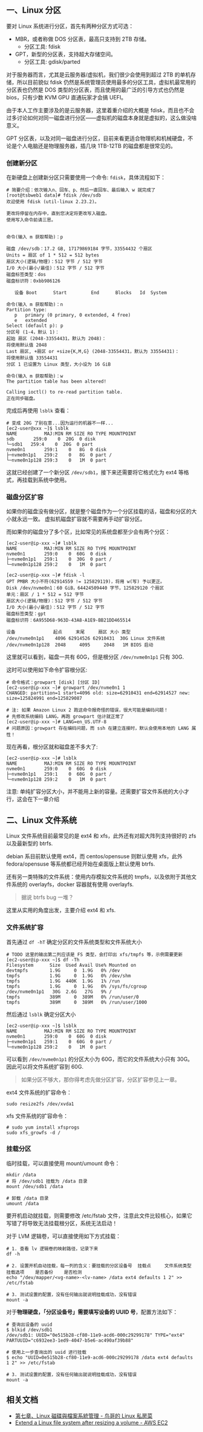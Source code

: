 ## 一、Linux 分区

要对 Linux 系统进行分区，首先有两种分区方式可选：

- MBR，或者称做 DOS 分区表，最高只支持到 2TB 存储。
  - 分区工具: fdisk
- GPT，新型的分区表，支持超大存储空间。
  - 分区工具: gdisk/parted

对于服务器而言，尤其是云服务器/虚拟机，我们很少会使用到超过 2TB 的单机存储，所以目前貌似 fdisk 仍然是系统管理员使用最多的分区工具，虚拟机最常用的分区表也仍然是 DOS 类型的分区表，而且使用的最广泛的引导方式也仍然是 bios，只有少数 KVM GPU 直通玩家才会搞 UEFI。

由于本人工作主要涉及的是云服务器，这里着重介绍的大概是 fdisk，而且也不会过多讨论如何对同一磁盘进行分区——虚拟机的磁盘本身就是虚拟的，这么做没啥意义。

GPT 分区表，以及对同一磁盘进行分区，目前来看更适合物理机和机械硬盘，不论是个人电脑还是物理服务器，插几块 1TB-12TB 的磁盘都是很常见的。


### 创建新分区

在新硬盘上创建新分区只需要使用一个命令: `fdisk`，具体流程如下：

```
# 简要介绍：依次输入n、回车、p、然后一直回车、最后输入 w 就完成了
[root@tsbweb1 data]# fdisk /dev/sdb
欢迎使用 fdisk (util-linux 2.23.2)。

更改将停留在内存中，直到您决定将更改写入磁盘。
使用写入命令前请三思。


命令(输入 m 获取帮助)：p

磁盘 /dev/sdb：17.2 GB, 17179869184 字节，33554432 个扇区
Units = 扇区 of 1 * 512 = 512 bytes
扇区大小(逻辑/物理)：512 字节 / 512 字节
I/O 大小(最小/最佳)：512 字节 / 512 字节
磁盘标签类型：dos
磁盘标识符：0xbb986126

   设备 Boot      Start         End      Blocks   Id  System

命令(输入 m 获取帮助)：n
Partition type:
   p   primary (0 primary, 0 extended, 4 free)
   e   extended
Select (default p): p
分区号 (1-4，默认 1)：
起始 扇区 (2048-33554431，默认为 2048)：
将使用默认值 2048
Last 扇区, +扇区 or +size{K,M,G} (2048-33554431，默认为 33554431)：
将使用默认值 33554431
分区 1 已设置为 Linux 类型，大小设为 16 GiB

命令(输入 m 获取帮助)：w
The partition table has been altered!

Calling ioctl() to re-read partition table.
正在同步磁盘。
```

完成后再使用 `lsblk` 查看：

```
# 变成 20G 了别在意...因为运行的机器不一样...
[ec2-user@xxx ~]$ lsblk
NAME          MAJ:MIN RM SIZE RO TYPE MOUNTPOINT
sdb       259:0    0  20G  0 disk
└─sdb1   259:4    0  20G  0 part
nvme0n1       259:1    0   8G  0 disk
├─nvme0n1p1   259:2    0   8G  0 part /
└─nvme0n1p128 259:3    0   1M  0 part
```

这就已经创建了一个新分区 `/dev/sdb1`，接下来还需要将它格式化为 ext4 等格式，再挂载到系统中使用。

### 磁盘分区扩容

如果你的磁盘没有做分区，就是整个磁盘作为一个分区挂载的话，磁盘和分区的大小就永远一致。
虚拟机磁盘扩容就不需要再手动扩容分区。

而如果你的磁盘分了多个区，比如常见的系统盘都至少会有两个分区：

```shell
[ec2-user@ip-xxx ~]# lsblk
NAME          MAJ:MIN RM SIZE RO TYPE MOUNTPOINT
nvme0n1       259:0    0  60G  0 disk
├─nvme0n1p1   259:1    0  30G  0 part /
└─nvme0n1p128 259:2    0   1M  0 part

[ec2-user@ip-xxx ~]# fdisk -l
GPT PMBR 大小不符(62914559 != 125829119)，将用 w(写) 予以更正。
Disk /dev/nvme0n1：60 GiB，64424509440 字节，125829120 个扇区
单元：扇区 / 1 * 512 = 512 字节
扇区大小(逻辑/物理)：512 字节 / 512 字节
I/O 大小(最小/最佳)：512 字节 / 512 字节
磁盘标签类型：gpt
磁盘标识符：6A955D68-963D-43A8-A1E9-BB21DD465514

设备              起点     末尾     扇区 大小 类型
/dev/nvme0n1p1    4096 62914526 62910431  30G Linux 文件系统
/dev/nvme0n1p128  2048     4095     2048   1M BIOS 启动
```

这里就可以看到，磁盘一共有 60G，但是根分区 `/dev/nvme0n1p1` 只有 30G.

这时可以使用如下命令扩容根分区:

```shell
# 命令格式：growpart [disk] [分区 ID]
[ec2-user@ip-xxx ~]# growpart /dev/nvme0n1 1
CHANGED: partition=1 start=4096 old: size=62910431 end=62914527 new: size=125824991 end=125829087

# 注: 如果 Amazon Linux 2 跑这命令报奇怪的错误，很大可能是编码问题！
# 先修改系统编码 LANG，再跑 growpart 估计就正常了
[ec2-user@ip-xxx ~]# LANG=en_US.UTF-8
# 问题原因：growpart 存在编码问题，而 ssh 在建立连接时，默认会使用本地的 LANG 属性！
```

现在再看，根分区就和磁盘差不多大了:

```shell
[ec2-user@ip-xxx ~]# lsblk
NAME          MAJ:MIN RM SIZE RO TYPE MOUNTPOINT
nvme0n1       259:0    0  60G  0 disk
├─nvme0n1p1   259:1    0  60G  0 part /
└─nvme0n1p128 259:2    0   1M  0 part
```

注意: 单纯扩容分区大小，并不能用上新的容量。还需要扩容文件系统的大小才行，这会在下一章介绍

## 二、Linux 文件系统

Linux 文件系统目前最常见的是 ext4 和 xfs，此外还有对超大阵列支持很好的 zfs 以及最新型的 btrfs.

debian 系目前默认使用 ext4，而 centos/opensuse 则默认使用 xfs，此外 fedora/opensuse 等系统都已经开始在桌面版上默认使用 btrfs.

还有另一类特殊的文件系统：使用内存模拟文件系统的 tmpfs，以及依附于其他文件系统的 overlayfs，docker 容器就有使用 overlayfs.

>据说 btrfs bug 一堆？

这里从实用的角度出发，主要介绍 ext4 和 xfs.

### 文件系统扩容

首先通过 `df -hT` 确定分区的文件系统类型和文件系统大小

```shell
# TODO 这里的输出第二列应该是 FS 类型，会打印出 xfs/tmpfs 等，示例需要更新
[ec2-user@ip-xxx ~]$ df -Th
Filesystem      Size  Used Avail Use% Mounted on
devtmpfs        1.9G     0  1.9G   0% /dev
tmpfs           1.9G     0  1.9G   0% /dev/shm
tmpfs           1.9G  440K  1.9G   1% /run
tmpfs           1.9G     0  1.9G   0% /sys/fs/cgroup
/dev/nvme0n1p1   30G  2.6G   27G   9% /
tmpfs           389M     0  389M   0% /run/user/0
tmpfs           389M     0  389M   0% /run/user/1000
```

然后通过 `lsblk` 确定分区大小

```shell
[ec2-user@ip-xxx ~]$ lsblk
NAME          MAJ:MIN RM SIZE RO TYPE MOUNTPOINT
nvme0n1       259:0    0  60G  0 disk
├─nvme0n1p1   259:1    0  60G  0 part /
└─nvme0n1p128 259:2    0   1M  0 part
```

可以看到 `/dev/nvme0n1p1` 的分区大小为 60G，而它的文件系统大小只有 30G。
因此可以将文件系统扩容到 60G.

>如果分区不够大，那你得考虑先做分区扩容，分区扩容参见上一章。

ext4 文件系统的扩容命令：

```shell
sudo resize2fs /dev/xvda1
```

xfs 文件系统的扩容命令：

```shell
# sudo yum install xfsprogs
sudo xfs_growfs -d /
```

### 挂载分区

临时挂载，可以直接使用 mount/umount 命令：

```shell
mkdir /data
# 将 /dev/sdb1 挂载为 /data 目录
mount /dev/sdb1 /data

# 卸载 /data 目录
umount /data
```

要开机启动就挂载，则需要修改 /etc/fstab 文件，注意此文件比较核心，如果它写错了将导致无法挂载根分区，系统无法启动！

对于 LVM 逻辑卷，可以直接使用如下方式挂载：
```shell
# 1. 查看 lv 逻辑卷的映射路径，记录下来
df -h

# 2. 设置开机自动挂载，每一列的含义：要挂载的分区设备号 	挂载点 	文件系统类型 	挂载选项 	是否备份 	是否检测
echo "/dev/mapper/<vg-name>-<lv-name> /data ext4 defaults 1 2" >> /etc/fstab

# 3. 测试设置的配置，没有任何输出就说明挂载成功，没有错误
mount -a
```

对于**物理硬盘，「分区设备号」需要填写设备的 UUID 号**，配置方法如下：

```shell
# 查询出设备的 uuid
$ blkid /dev/sdb1
/dev/sdb1: UUID="0e515b28-cf80-11e9-acd6-000c29299178" TYPE="ext4" PARTUUID="c6932ee3-1ed9-4047-b5e6-ac490af39b88"

# 使用上一步查询出的 uuid 进行挂载
$ echo "UUID=0e515b28-cf80-11e9-acd6-000c29299178 /data ext4 defaults 1 2" >> /etc/fstab

# 3. 测试设置的配置，没有任何输出就说明挂载成功，没有错误
mount -a
```


## 相关文档

- [第七章、Linux 磁碟與檔案系統管理 - 鸟哥的 Linux 私房菜](https://linux.vbird.org/linux_basic/centos7/0230filesystem.php)
- [Extend a Linux file system after resizing a volume - AWS EC2](https://docs.aws.amazon.com/AWSEC2/latest/UserGuide/recognize-expanded-volume-linux.html?icmpid=docs_ec2_console)